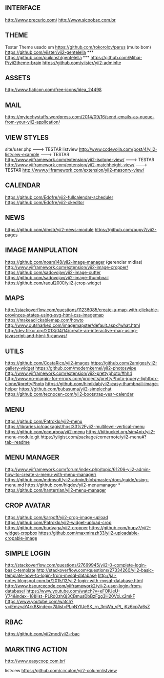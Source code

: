 INTERFACE
--------------------
http://www.precurio.com/
http://www.sicoobsc.com.br

THEME
--------------------
Testar Theme usado em https://github.com/rokorolov/parus (muito bom)
https://github.com/yiister/yii2-gentelella ***
https://github.com/puikinsh/gentelella ***
https://github.com/Mihai-P/yii2theme-brain
https://github.com/yiister/yii2-adminlte

ASSETS
--------------------
http://www.flaticon.com/free-icons/idea_24498

MAIL
--------------------
https://mytechystuffs.wordpress.com/2014/09/16/send-emails-as-queue-from-your-yii2-application/


VIEW STYLES
--------------------
site/user.php
---> TESTAR listview http://www.codevoila.com/post/4/yii2-listview-example
---> TESTAR http://www.yiiframework.com/extension/yii2-isotope-view/
---> TESTAR http://www.yiiframework.com/extension/yii2-matchheight-view/
---> TESTAR http://www.yiiframework.com/extension/yii2-masonry-view/

CALENDAR
--------------------
https://github.com/Edofre/yii2-fullcalendar-scheduler
https://github.com/Edofre/yii2-ckeditor

NEWS
--------------------
https://github.com/dmstr/yii2-news-module
https://github.com/bupy7/yii2-pages

IMAGE MANIPULATION
--------------------
https://github.com/noam148/yii2-image-manager (gerenciar midias)
http://www.yiiframework.com/extension/yii2-image-cropper/
https://github.com/sadovojav/yii2-image-cutter
https://github.com/sadovojav/yii2-image-thumbnail
https://github.com/raoul2000/yii2-jcrop-widget

MAPS
---
http://stackoverflow.com/questions/11236085/create-a-map-with-clickable-provinces-states-using-svg-html-css-imagemap
https://makeaclickablemap.com/howto
http://www.outsharked.com/imagemapster/default.aspx?what.html
http://dev.filkor.org/2013/04/14/create-an-interactive-map-using-javascript-and-html-5-canvas/

UTILS
--------------------
https://github.com/CostaRico/yii2-images
https://github.com/2amigos/yii2-gallery-widget
https://github.com/modernkernel/yii2-photoswipe
http://www.yiiframework.com/extension/yii2-prettyphoto/#hh4
http://www.no-margin-for-errors.com/projects/prettyPhoto-jquery-lightbox-clone/#prettyPhoto
https://github.com/himiklab/yii2-easy-thumbnail-image-helper
https://github.com/bubasuma/yii2-simplechat
https://github.com/tecnocen-com/yii2-bootstrap-year-calendar

MENU
--------------------
https://github.com/Patroklo/yii2-menu
https://libraries.io/packagist/host33%2Fyii2-multilevel-vertical-menu
https://github.com/pceuropa/yii2-menu
https://bitbucket.org/sim4nix/yii2-menu-module.git
https://yiigist.com/package/cornernote/yii2-menu#?tab=readme

MENU MANAGER
--------------------
http://www.yiiframework.com/forum/index.php/topic/61206-yii2-admin-how-to-create-a-menu-with-menu-manager/
https://github.com/mdmsoft/yii2-admin/blob/master/docs/guide/using-menu.md
https://github.com/hiqdev/yii2-menumanager *
https://github.com/hanterrian/yii2-menu-manager

CROP AVATAR
--------------------
https://github.com/karpoff/yii2-crop-image-upload
https://github.com/Patroklo/yii2-widget-upload-crop
https://github.com/budyaga/yii2-cropper
https://github.com/bupy7/yii2-widget-cropbox
https://github.com/maxmirazh33/yii2-uploadable-cropable-image

SIMPLE LOGIN
--------------------
http://stackoverflow.com/questions/27669945/yii2-0-complete-login-basic-template
http://stackoverflow.com/questions/27334260/yii2-basic-template-how-to-login-from-mysql-database
http://jai-notes.blogspot.com.br/2015/12/yii2-login-with-mysql-database.html
http://www.bsourcecode.com/yiiframework2/yii-2-user-login-from-database/
https://www.youtube.com/watch?v=eFOIUeU-Y74&index=18&list=PLRd0zhQj3CBmusDbBzFgg3H20VxLx2mkF
https://www.youtube.com/watch?v=iEmzyaY4rk8&index=7&list=PLpNYlUeSK_rn_3mWq_vPt_jKz6cp7a6sZ

RBAC
--------------------
https://github.com/yii2mod/yii2-rbac

MARKTING ACTION
--------------------
http://www.easycoop.com.br/


listview
https://github.com/circulon/yii2-columnlistview